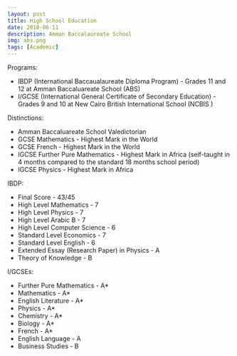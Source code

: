 ```yaml
---
layout: post
title: High School Education
date: 2018-06-11
description: Amman Baccalaureate School
img: abs.png
tags: [Academic]
---
```


Programs:

- IBDP (International Baccaualaureate Diploma Program) - Grades 11 and 12 at Amman Baccaluareate School (ABS)
- I/GCSE (International General Certificate of Secondary Education) - Grades 9 and 10 at New Cairo British International School (NCBIS )

Distinctions:

- Amman Baccaluareate School Valedictorian
- GCSE Mathematics - Highest Mark in the World
- GCSE French - Highest Mark in the World
- IGCSE Further Pure Mathematics - Highest Mark in Africa (self-taught in 4 months compared to the standard 18 months school period)
- IGCSE Physics - Highest Mark in Africa

IBDP:

- Final Score - 43/45
- High Level Mathematics - 7
- High Level Physics - 7
- High Level Arabic B - 7
- High Level Computer Science - 6
- Standard Level Economics - 7
- Standard Level English - 6
- Extended Essay (Research Paper) in Physics - A
- Theory of Knowledge - B

I/GCSEs:

- Further Pure Mathematics - A\*
- Mathematics - A\*
- English Literature - A\*
- Physics - A\*
- Chemistry - A\*
- Biology - A\*
- French - A\*
- English Language - A
- Business Studies - B

